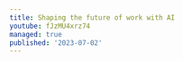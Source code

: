 ```yaml
---
title: Shaping the future of work with AI
youtube: fJzMU4xrz74
managed: true
published: '2023-07-02'
---
```

